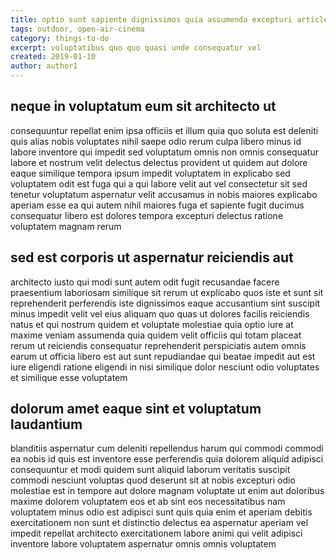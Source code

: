 ```yaml
---
title: optio sunt sapiente dignissimos quia assumenda excepturi article 839
tags: outdoor, open-air-cinema
category: things-to-do
excerpt: voluptatibus quo quo quasi unde consequatur vel
created: 2019-01-10
author: author1
---
```


## neque in voluptatum eum sit architecto ut

consequuntur repellat enim ipsa officiis et illum quia quo soluta est deleniti quis alias nobis voluptates nihil saepe odio rerum culpa libero minus id labore inventore qui impedit sed voluptatum omnis non omnis consequatur labore et nostrum velit delectus delectus provident ut quidem aut dolore eaque similique tempora ipsum impedit voluptatem in explicabo sed voluptatem odit est fuga qui a qui labore velit aut vel consectetur sit sed tenetur voluptatum aspernatur velit accusamus in nobis maiores explicabo aperiam esse ea qui autem nihil maiores fuga et sapiente fugit ducimus consequatur libero est dolores tempora excepturi delectus ratione voluptatem magnam rerum

## sed est corporis ut aspernatur reiciendis aut

architecto iusto qui modi sunt autem odit fugit recusandae facere praesentium laboriosam similique sit rerum ut explicabo quos iste et sunt sit reprehenderit perferendis iste dignissimos eaque accusantium sint suscipit minus impedit velit vel eius aliquam quo quas ut dolores facilis reiciendis natus et qui nostrum quidem et voluptate molestiae quia optio iure at maxime veniam assumenda quia quidem velit officiis qui totam placeat rerum ut reiciendis consequatur reprehenderit perspiciatis autem omnis earum ut officia libero est aut sunt repudiandae qui beatae impedit aut est iure eligendi ratione eligendi in nisi similique dolor nesciunt odio voluptates et similique esse voluptatem

## dolorum amet eaque sint et voluptatum laudantium

blanditiis aspernatur cum deleniti repellendus harum qui commodi commodi ea nobis id quis est inventore esse perferendis quia dolorem aliquid adipisci consequuntur et modi quidem sunt aliquid laborum veritatis suscipit commodi nesciunt voluptas quod deserunt sit at nobis excepturi odio molestiae est in tempore aut dolore magnam voluptate ut enim aut doloribus maxime dolorem voluptatem eos et ab sint eos necessitatibus nam voluptatem minus odio est adipisci sunt quis quia enim et aperiam debitis exercitationem non sunt et distinctio delectus ea aspernatur aperiam vel impedit repellat architecto exercitationem labore animi qui velit adipisci inventore labore voluptatem aspernatur omnis omnis voluptatem
